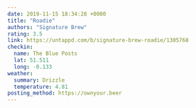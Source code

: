 ```yaml
---
date: 2019-11-15 18:34:28 +0000
title: "Roadie"
authors: "Signature Brew"
rating: 3.5
link: https://untappd.com/b/signature-brew-roadie/1305768
checkin:
  name: The Blue Posts
  lat: 51.511
  long: -0.133
weather:
  summary: Drizzle
  temperature: 4.81
posting_method: https://ownyour.beer
---
```

